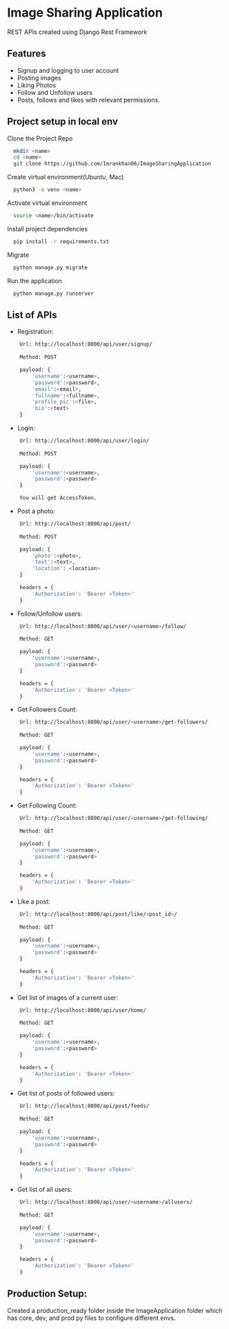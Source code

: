 
# Image Sharing Application

REST APIs created using Django Rest Framework




## Features

- Signup and logging to user account
- Posting images
- Liking Photos
- Follow and Unfollow users
- Posts, follows and likes with relevant permissions.




## Project setup in local env

Clone the Project Repo

```bash
  mkdir <name>
  cd <name>
  git clone https://github.com/Imrankhan06/ImageSharingApplication
```
Create virtual environment(Ubuntu, Mac)

```bash
  python3 -m venv <name>
```
Activate virtual environment
```bash
  source <name>/bin/activate
```
Install project dependencies
```bash
  pip install -r requirements.txt
```
Migrate
```bash
  python manage.py migrate
```
Run the application
```bash
  python manage.py runserver
```

## List of APIs

* Registration:
```bash
    Url: http://localhost:8000/api/user/signup/
	
	Method: POST

	payload: {
		'username':<username>,
		'password':<password>,
		'email':<email>,
		'fullname':<fullname>,
		'profile_pic':<file>,
		'bio':<text>
	}
```
* Login:
```bash
    Url: http://localhost:8000/api/user/login/
	
	Method: POST

	payload: {
		'username':<username>,
		'password':<password>		
	}

	You will get AccessToken.
```
* Post a photo:
```bash
    Url: http://localhost:8000/api/post/
	
	Method: POST

	payload: {
		'photo':<photo>,
		'text':<text>,
		'location': <location>	
	}

	headers = {
  		'Authorization': 'Bearer <Token>'
	}
```
* Follow/Unfollow users:
```bash
    Url: http://localhost:8000/api/user/<username>/follow/
	
	Method: GET

	payload: {
		'username':<username>,
		'password':<password>		
	}

	headers = {
  		'Authorization': 'Bearer <Token>'
	}
```
* Get Followers Count:
```bash
    Url: http://localhost:8000/api/user/<username>/get-followers/
	
	Method: GET

	payload: {
		'username':<username>,
		'password':<password>		
	}

	headers = {
  		'Authorization': 'Bearer <Token>'
	}
```
* Get Following Count:
```bash
    Url: http://localhost:8000/api/user/<username>/get-following/
	
	Method: GET

	payload: {
		'username':<username>,
		'password':<password>		
	}

	headers = {
  		'Authorization': 'Bearer <Token>'
	}
```
* Like a post:
```bash
    Url: http://localhost:8000/api/post/like/<post_id>/
	
    Method: GET

	payload: {
		'username':<username>,
		'password':<password>		
	}

	headers = {
  		'Authorization': 'Bearer <Token>'
	}
```
* Get list of images of a current user:
```bash
    Url: http://localhost:8000/api/user/home/
	
	Method: GET

	payload: {
		'username':<username>,
		'password':<password>		
	}

	headers = {
  		'Authorization': 'Bearer <Token>'
	}
```
*  Get list of posts of followed users:
```bash
    Url: http://localhost:8000/api/post/feeds/
	
	Method: GET

	payload: {
		'username':<username>,
		'password':<password>		
	}

	headers = {
  		'Authorization': 'Bearer <Token>'
	}
```
*  Get list of all users:
```bash
    Url: http://localhost:8000/api/user/<username>/allusers/
	
	Method: GET

	payload: {
		'username':<username>,
		'password':<password>		
	}

	headers = {
  		'Authorization': 'Bearer <Token>'
	}
```

## Production Setup:

Created a production_ready folder inside the ImageApplication folder which has core, dev, and prod py files to configure different envs.
